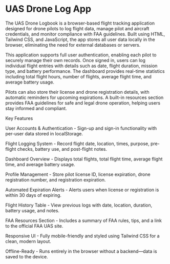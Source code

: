 # UAS Drone Log App
The UAS Drone Logbook is a browser-based flight tracking application designed for drone pilots to log flight data, manage pilot and aircraft credentials, and monitor compliance with FAA guidelines. Built using HTML, Tailwind CSS, and JavaScript, the app stores all user data locally in the browser, eliminating the need for external databases or servers.

This application supports full user authentication, enabling each pilot to securely manage their own records. Once signed in, users can log individual flight entries with details such as date, flight duration, mission type, and battery performance. The dashboard provides real-time statistics including total flight hours, number of flights, average flight time, and average battery usage.

Pilots can also store their license and drone registration details, with automatic reminders for upcoming expirations. A built-in resources section provides FAA guidelines for safe and legal drone operation, helping users stay informed and compliant.

Key Features

User Accounts & Authentication - Sign-up and sign-in functionality with per-user data stored in localStorage.

Flight Logging System - Record flight date, location, times, purpose, pre-flight checks, battery use, and post-flight notes.

Dashboard Overview - Displays total flights, total flight time, average flight time, and average battery usage.

Profile Management - Store pilot license ID, license expiration, drone registration number, and registration expiration.

Automated Expiration Alerts - Alerts users when license or registration is within 30 days of expiring.

Flight History Table - View previous logs with date, location, duration, battery usage, and notes.

FAA Resources Section - Includes a summary of FAA rules, tips, and a link to the official FAA UAS site.

Responsive UI - Fully mobile-friendly and styled using Tailwind CSS for a clean, modern layout.

Offline-Ready - Runs entirely in the browser without a backend—data is saved to the device.

